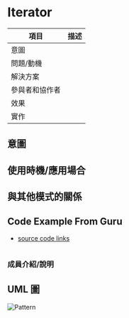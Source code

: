 # Iterator

| 項目      | 描述 |
| -------- | ------- |
| 意圖 |  |
| 問題/動機         |  |
| 解決方案      | | 
| 參與者和協作者 |  |  
| 效果         | | 
| 實作         |  | 

## 意圖

## 使用時機/應用場合

## 與其他模式的關係

## Code Example From Guru

- [source code links]()

```csharp

```

### 成員介紹/說明


## UML 圖

![Pattern](../resources/UML_.svg)


```

```